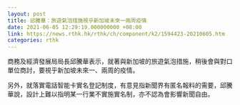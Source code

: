 ```yaml
---
layout: post
title: 邱騰華：旅遊氣泡措施視乎新加坡未來一兩周疫情
date: 2021-06-05 12:29:19.000000000 +08:00
link: https://news.rthk.hk/rthk/ch/component/k2/1594423-20210605.htm
categories: rthk
---
```


商務及經濟發展局局長邱騰華表示，就著與新加坡的旅遊氣泡措施，稍後會與對口單位商討，要視乎新加坡未來一、兩周的疫情。

另外，就落實電話智能卡實名登記制度，有意見指新聞界有匿名報料的需要，邱騰華說，設計上難以指明某一行業不實施實名制，亦不認為會影響新聞自由。
